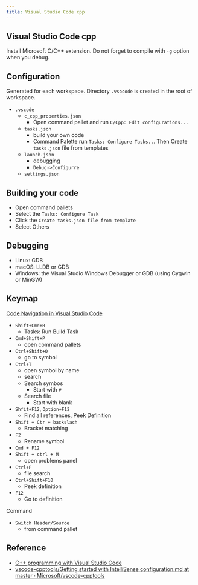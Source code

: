 ```yaml
---
title: Visual Studio Code cpp
---
```


## Visual Studio Code cpp
Install Microsoft C/C++ extension.
Do not forget to compile with `-g` option when you debug.

## Configuration
Generated for each workspace.
Directory `.vsocode` is created in the root of workspace.

* `.vscode`
    * `c_cpp_properties.json`
        * Open command pallet and run `C/Cpp: Edit configurations...`
    * `tasks.json`
        * build your own code
        * Command Palette run `Tasks: Configure Tasks..`. Then Create `tasks.json` file from templates
    * `launch.json`
        * debugging
        * `Debug->Configurre`
    * `settings.json`

## Building your code
* Open command pallets
* Select the `Tasks: Configure Task`
* Click the `Create tasks.json file from template`
* Select Others

## Debugging
* Linux: GDB
* macOS: LLDB or GDB
* Windows: the Visual Studio Windows Debugger or GDB (using Cygwin or MinGW)

## Keymap
[Code Navigation in Visual Studio Code](https://code.visualstudio.com/docs/editor/editingevolved)

* `Shift+Cmd+B`
    *  Tasks: Run Build Task
* `Cmd+Shift+P`
    * open command pallets
* `Ctrl+Shift+O`
    * go to symbol
* `Ctrl+T`
    * open symbol by name
    * search
    * Search symbos
        * Start with `#`
    * Search file
        * Start with blank
* `Shfit+F12`, `Option+F12`
    * Find all references, Peek Definition
* `Shift + Ctr + backslach`
    * Bracket matching
* `F2`
    * Rename symbol
* `Cmd + F12`
* `Shift + ctrl + M`
    * open problems panel
* `Ctrl+P`
    * file search
* `Ctrl+Shift+F10`
    * Peek definition
* `F12`
    * Go to definition

Command

* `Switch Header/Source`
    * from command pallet



## Reference
* [C\+\+ programming with Visual Studio Code](https://code.visualstudio.com/docs/languages/cpp)
* [vscode\-cpptools/Getting started with IntelliSense configuration\.md at master · Microsoft/vscode\-cpptools](https://github.com/Microsoft/vscode-cpptools/blob/master/Documentation/Getting%20started%20with%20IntelliSense%20configuration.md)
